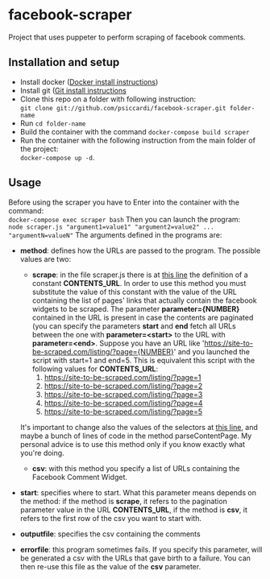 # facebook-scraper
Project that uses puppeter to perform scraping of facebook comments.

## Installation and setup
* Install docker ([Docker install instructions](https://docs.docker.com/install/))
* Install git ([Git install instructions](https://gist.github.com/derhuerst/1b15ff4652a867391f03)
* Clone this repo on a folder with following instruction:\
  `git clone git://github.com/psiccardi/facebook-scraper.git folder-name`
* Run `cd folder-name`
* Build the container with the command `docker-compose build scraper`
* Run the container with the following instruction from the main folder of the project:\
  `docker-compose up -d`.

## Usage
Before using the scraper you have to Enter into the container with the command:\
`docker-compose exec scraper bash`
Then you can launch the program:\
`node scraper.js "argument1=value1" "argument2=value2" ... "argumentN=valueN"`
The arguments defined in the programs are:
* **method**: defines how the URLs are passed to the program. The possible values are two:
  * **scrape**: in the file scraper.js there is at [this line](https://github.com/psiccardi/facebook-scraper/blob/app/scraper.js#L35) the definition of a constant **CONTENTS_URL**.
  In order to use this method you must substitute the value of this constant with the value of the URL containing the list of pages' links that actually contain the facebook widgets to be scraped. The parameter **parameter={NUMBER}** contained in the URL is present in case the contents are paginated (you can specify the parameters **start** and **end** fetch all URLs between the one with **parameter=\<start\>** to the URL with **parameter=\<end\>**.
Suppose you have an URL like 'https://site-to-be-scraped.com/listing/?page={NUMBER}' and you launched the script with start=1 and end=5. This is equivalent this script with the following values for **CONTENTS_URL**:
    1. https://site-to-be-scraped.com/listing/?page=1
    2. https://site-to-be-scraped.com/listing/?page=2
    3. https://site-to-be-scraped.com/listing/?page=3
    4. https://site-to-be-scraped.com/listing/?page=4
    5. https://site-to-be-scraped.com/listing/?page=5

  It's important to change also the values of the selectors at [this line](https://github.com/psiccardi/facebook-scraper/blob/app/scraper.js#L633), and maybe a bunch of lines of code in the method parseContentPage.
  My personal advice is to use this method only if you know exactly what you're doing. 
  * **csv**: with this method you specify a list of URLs containing the Facebook Comment Widget.
* **start**: specifies where to start. What this parameter means depends on the method: if the method is **scrape**, it refers to the pagination parameter value in the URL **CONTENTS_URL**, if the method is **csv**, it refers to the first row of the csv you want to start with.
* **outputfile**: specifies the csv containing the comments
* **errorfile**: this program sometimes fails. If you specify this parameter, will be generated a csv with the URLs that gave birth to a failure. You can then re-use this file as the value of the **csv** parameter.
